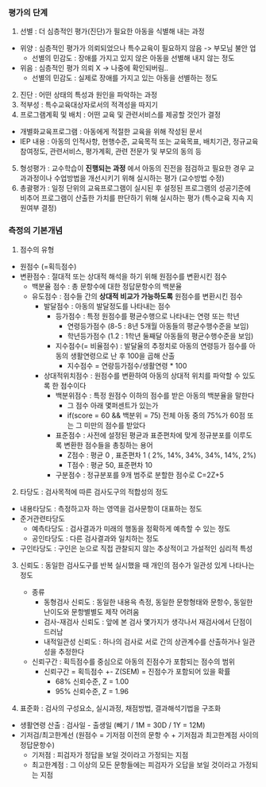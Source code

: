 ### 평가의 단계

1. 선별 : 더 심층적인 평가(진단)가 필요한 아동을 식별해 내는 과정
  - 위양 : 심층적인 평가가 의뢰되었으나 특수교육이 필요하지 않음 -> 부모님 불안 업
    - 선별의 민감도 : 장애를 가지고 있지 않은 아동을 선별해 내지 않는 정도
  - 위음 : 심층적인 평가 의뢰 X -> 나중에 확인되버림..
    - 선별의 민감도 : 실제로 장애를 가지고 있는 아동을 선별하는 정도
2. 진단 : 어떤 상태의 특성과 원인을 파악하는 과정
3. 적부성 : 특수교육대상자로서의 적격성을 따지기
4. 프로그램계획 및 배치 : 어떤 교육 및 관련서비스를 제공할 것인가 결정
  - 개별화교육프로그램 : 아동에게 적절한 교육을 위해 작성된 문서
  - IEP 내용 : 아동의 인적사항, 현행수준, 교육목적 또는 교육목표, 배치기관, 정규교육 참여정도, 관련서비스, 평가계획, 관련 전문가 및 부모의 동의 등
5. 형성평가 : 교수학습이 **진행되는 과정** 에서 아동의 진전을 점검하고 필요한 경우 교과과정이나 수업방법을 개선시키기 위해 실시하는 평가 (교수방법 수정)
6. 총괄평가 : 일정 단위의 교육프로그램이 실시된 후 설정된 프로그램의 성공기준에 비추어 프로그램이 산출한 가치를 판단하기 위해 실시하는 평가 (특수교육 지속 지원여부 결정)

### 측정의 기본개념

1. 점수의 유형
  - 원점수 (=획득점수)
  - 변환점수 : 절대적 또는 상대적 해석을 하기 위해 원점수를 변환시킨 점수
    - 백분율 점수 : 총 문항수에 대한 정답문항수의 백분율
    - 유도점수 : 점수들 간의 **상대적 비교가 가능하도록** 원점수를 변환시킨 점수
      - 발달점수 : 아동의 발달정도를 나타내는 점수
        - 등가점수 : 특정 원점수를 평균수행으로 나타내는 연령 또는 학년
          - 연령등가점수 (8-5 : 8년 5개월 아동들의 평균수행수준을 보임)
          - 학년등가점수 (1.2 : 1학년 둘째달 아동들의 평균수행수준을 보임)
        - 지수점수(= 비율점수) : 발달율의 추정치로 아동의 연령등가 점수를 아동의 생활연령으로 난 후 100을 곱해 산출
          - 지수점수 = 연랑등가점수/생활연령 * 100
      - 상대적위치점수 : 원점수를 변환하여 아동의 상대적 위치를 파악할 수 있도록 한 점수이다
        - 백분위점수 : 특정 원점수 이하의 점수를 받은 아동의 백분율을 말한다
          - 그 점수 아래 몇퍼센트가 있는가
          - if(score = 60 && 백분위 = 75) 전체 아동 중의 75%가 60점 또는 그 미만의 점수를 받았다
        - 표준점수 : 사전에 설정된 평균과 표준편차에 맞게 정규분포를 이루도록 변환한 점수들을 총칭하는 용어
          - Z점수 : 평균 0 , 표준편차 1 ( 2%, 14%, 34%, 34%, 14%, 2%)
          - T점수 : 평균 50, 표준편차 10
        - 구분점수 : 정규분포를 9개 범주로 분할한 점수로 C=2Z+5

2. 타당도 : 검사목적에 따른 검사도구의 적합성의 정도
  - 내용타당도 : 측정하고자 하는 영역을 검사문항이 대표하는 정도
  - 준거관련타당도
    - 예측타당도 : 검사결과가 미래의 행동을 정확하게 예측할 수 있는 정도
    - 공인타당도 : 다른 검사결과와 일치하는 정도
  - 구인타당도 : 구인은 눈으로 직접 관찰되지 않는 추상적이고 가설적인 심리적 특성

3. 신뢰도 : 동일한 검사도구를 반복 실시했을 때 개인의 점수가 일관성 있게 나타나는 정도
    - 종류
      - 동형검사 신뢰도 : 동일한 내용윽 측정, 동일한 문항형태와 문항수, 동일한 난이도와 문항별별도 제작 어려움
      - 검사-재검사 신뢰도 : 앞에 본 검사 몇가지가 생각나서 재검사에서 단점이 드러남
      - 내적일관성 신뢰도 : 하나의 검사로 서로 간의 상관계수를 산출하거나 일관성을 추정한다
    - 신뢰구간 : 획득점수를 중심으로 아동의 진점수가 포함되는 점수의 범위
      - 신뢰구간 = 획득점수 +- Z(SEM) = 진점수가 포함되어 있을 확률
        - 68% 신뢰수준, Z = 1.00
        - 95% 신뢰수준, Z = 1.96


4. 표준화 : 검사의 구성요소, 실시과정, 채점방법, 결과해석기법을 구조화
  - 생활연령 산출 : 검사일 - 출생일 (빼기 / 1M = 30D / 1Y = 12M)
  - 기저검/최고한계선 (원점수 = 기저점 이전의 문항 수 + 기저점과 최고한계점 사이의 정답문항수)
    - 기저점 : 피검자가 정답을 보일 것이라고 가정되는 지점
    - 최고한계점 : 그 이상의 모든 문항들에는 피검자가 오답을 보일 것이라고 가정되는 지점
